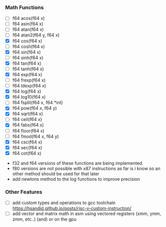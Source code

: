 ### Math Functions
*[ ] f64 acos(f64 x)
*[ ] f64 asin(f64 x)
*[ ] f64 atan(f64 x)
*[ ] f64 atan2(f64 y, f64 x)
*[x] f64 cos(f64 x)
*[ ] f64 cosh(f64 x)
*[x] f64 sin(f64 x)
*[ ] f64 sinh(f64 x)
*[x] f64 tan(f64 x)
*[ ] f64 tanh(f64 x)
*[x] f64 exp(f64 x)
*[ ] f64 frexp(f64 x)
*[ ] f64 ldexp(f64 x)
*[x] f64 log(f64 x)
*[x] f64 log10(f64 x)
*[ ] f64 fsplit(f64 x, f64 *int)
*[x] f64 pow(f64 x, f64 y)
*[x] f64 sqrt(f64 x)
*[ ] f64 ceil(f64 x)
*[x] f64 fabs(f64 x)
*[ ] f64 floor(f64 x)
*[ ] f64 fmod(f64 x, f64 y)
*[x] f64 csc(f64 x)
*[x] f64 sec(f64 x)
*[x] f64 cot(f64 x)
* f32 and f64 versions of these functions are being implemented.
* f80 versions are not possible with x87 instructions as far is i know so an other method should be used for that later
* add newtons method to the log functions to improve precision

### Other Features
*[ ] add custom types and operations to gcc toolchain https://hsandid.github.io/posts/risc-v-custom-instruction/
*[ ] add vector and matrix math in asm using vectored registers (xmm, ymm, zmm, etc..) (and) or on the gpu